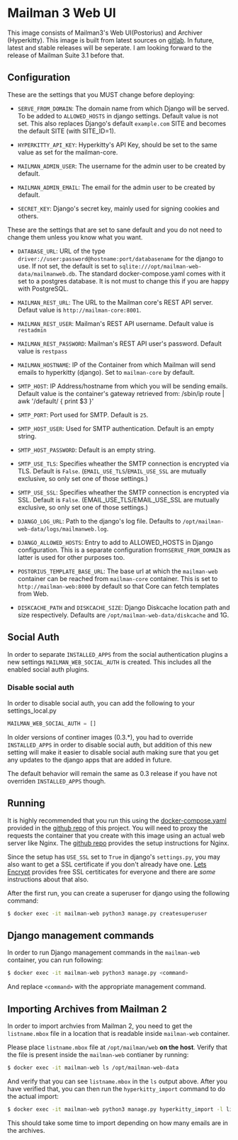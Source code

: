 # Mailman 3 Web UI

This image consists of Mailman3's Web UI(Postorius) and Archiver
(Hyperkitty). This image is built from latest sources on [gitlab][1]. In future,
latest and stable releases will be seperate. I am looking forward to the release
of Mailman Suite 3.1 before that.

## Configuration


These are the settings that you MUST change before deploying:

- `SERVE_FROM_DOMAIN`: The domain name from which Django will be served. To be
  added to `ALLOWED_HOSTS` in django settings. Default value is not set. This
  also replaces Django's default `example.com` SITE and becomes the default SITE
  (with SITE_ID=1).

- `HYPERKITTY_API_KEY`: Hyperkitty's API Key, should be set to the same value as
  set for the mailman-core.

- `MAILMAN_ADMIN_USER`: The username for the admin user to be created by default.

- `MAILMAN_ADMIN_EMAIL`: The email for the admin user to be created by default.

- `SECRET_KEY`: Django's secret key, mainly used for signing cookies and others.

These are the settings that are set to sane default and you do not need to
change them unless you know what you want.

- `DATABASE_URL`: URL of the type
  `driver://user:password@hostname:port/databasename` for the django to use. If
  not set, the default is set to
  `sqlite:///opt/mailman-web-data/mailmanweb.db`. The standard
  docker-compose.yaml comes with it set to a postgres database. It is not must
  to change this if you are happy with PostgreSQL.

- `MAILMAN_REST_URL`: The URL to the Mailman core's REST API server.  Defaut
  value is `http://mailman-core:8001`.

- `MAILMAN_REST_USER`: Mailman's REST API username. Default value is `restadmin`

- `MAILMAN_REST_PASSWORD`: Mailman's REST API user's password. Default value is
  `restpass`

- `MAILMAN_HOSTNAME`: IP of the Container from which Mailman will send emails to
  hyperkitty (django). Set to `mailman-core` by default.

- `SMTP_HOST`: IP Address/hostname from which you will be sending
  emails. Default value is the container's gateway retrieved from:
    /sbin/ip route | awk '/default/ { print $3 }'

- `SMTP_PORT`: Port used for SMTP. Default is `25`.

- `SMTP_HOST_USER`: Used for SMTP authentication. Default is an empty string.

- `SMTP_HOST_PASSWORD`: Default is an empty string.

- `SMTP_USE_TLS`: Specifies wheather the SMTP connection is encrypted
  via TLS. Default is `False`. (`EMAIL_USE_TLS`/`EMAIL_USE_SSL` are mutually exclusive, so only set one of those settings.)

- `SMTP_USE_SSL`: Specifies wheather the SMTP connection is encrypted
  via SSL. Default is `False`. (EMAIL_USE_TLS/EMAIL_USE_SSL are mutually exclusive, so only set one of those settings.)

- `DJANGO_LOG_URL`: Path to the django's log file. Defaults to
  `/opt/mailman-web-data/logs/mailmanweb.log`.

- `DJANGO_ALLOWED_HOSTS`: Entry to add to ALLOWED_HOSTS in Django
  configuration. This is a separate configuration from`SERVE_FROM_DOMAIN` as
  latter is used for other purposes too.

- `POSTORIUS_TEMPLATE_BASE_URL`: The base url at which the `mailman-web`
  container can be reached from `mailman-core` container. This is set to
  `http://mailman-web:8000` by default so that Core can fetch templates from
  Web.

- `DISKCACHE_PATH` and `DISKCACHE_SIZE`: Django Diskcache location path and
  size respectively. Defaults are `/opt/mailman-web-data/diskcache` and 1G.

[1]: https://github.com/maxking/docker-mailman/blob/master/web/mailman-web/settings.py

## Social Auth

In order to separate `INSTALLED_APPS` from the social authentication plugins a new settings `MAILMAN_WEB_SOCIAL_AUTH` is created. This includes all the enabled social auth plugins.

### Disable social auth

In order to disable social auth, you can add the following to your
settings_local.py

```python
MAILMAN_WEB_SOCIAL_AUTH = []
```

In older versions of continer images (0.3.*), you had to override
`INSTALLED_APPS` in order to disable social auth, but addition of
this new setting will make it easier to disable social auth making
sure that you get any updates to the django apps that are added in
future.

The default behavior will remain the same as 0.3 release if you
have not overriden `INSTALLED_APPS` though.

## Running

It is highly recommended that you run this using the [docker-compose.yaml][2]
provided in the [github repo][3] of this project. You will need to proxy the
requests the container that you create with this image using an actual web
server like Nginx. The [github repo][3] provides the setup instructions for
Nginx.

Since the setup has `USE_SSL` set to `True` in django's `settings.py`, you may
also want to get a SSL certificate if you don't already have one. [Lets
Encrypt][4] provides free SSL certiticates for everyone and there are _some_
instructions about that also.

After the first run, you can create a superuser for django using the following
command:

```bash
$ docker exec -it mailman-web python3 manage.py createsuperuser
```

## Django management commands

In order to run Django management commands in the `mailman-web` container, you
can run following:

```bash
$ docker exec -it mailman-web python3 manage.py <command>
```

And replace `<command>` with the appropriate management command.


## Importing Archives from Mailman 2

In order to import archvies from Mailman 2, you need to get the `listname.mbox`
file in a location that is readable inside `mailman-web` container. 

Please place `listname.mbox` file at `/opt/mailman/web` **on the host**. Verify
that the file is present inside the `mailman-web` contianer by running:

```bash
$ docker exec -it mailman-web ls /opt/mailman-web-data
```
And verify that you can see `listname.mbox` in the `ls` output above. After you 
have verified that, you can then run the `hyperkitty_import` command to do the
actual import:

```bash
$ docker exec -it mailman-web python3 manage.py hyperkitty_import -l listname@domain /opt/mailman-web-data/listname.mbox
```

This should take some time to import depending on how many emails are in the
archives.


[1]: https://gitlab.com/mailman
[3]: https://github.com/maxking/docker-mailman/
[2]: https://github.com/maxking/docker-mailman/blob/master/docker-compose.yaml
[4]: https://letsencrypt.org
